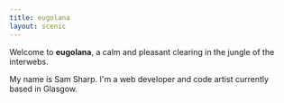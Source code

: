 ```yaml
---
title: eugolana
layout: scenic
---
```


Welcome to **eugolana**, a calm and pleasant clearing in the jungle of the interwebs.

My name is Sam Sharp. I'm a web developer and code artist currently based in Glasgow.
